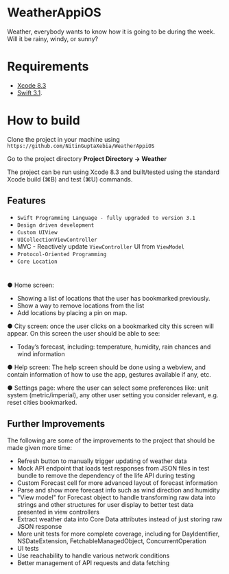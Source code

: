 # WeatherAppiOS
Weather, everybody wants to know how it is going to be during the week. Will it be rainy, windy, or sunny?

# Requirements

* [Xcode 8.3](https://developer.apple.com/xcode/)
* [Swift 3.1](https://github.com/apple/swift).

# How to build

Clone the project in your machine using ``https://github.com/NitinGuptaXebia/WeatherAppiOS``

Go to the project directory **Project Directory -> Weather**

The project can be run using Xcode 8.3 and built/tested using the standard Xcode build (⌘B) and test (⌘U) commands.

## Features
* `Swift Programming Language - fully upgraded to version 3.1`
* `Design driven development`  
* `Custom UIView`
* `UICollectionViewController`
* MVC - Reactively update `ViewController` UI from `ViewModel`
* `Protocol-Oriented Programming `
* `Core Location`

#
● Home screen:
- Showing a list of locations that the user has bookmarked previously.
- Show a way to remove locations from the list
- Add locations by placing a pin on map.

● City screen: once the user clicks on a bookmarked city this screen will appear. On this screen the user should be able to see:
- Today’s forecast, including: temperature, humidity, rain chances and wind information

● Help screen: The help screen should be done using a webview, and contain information of how to use the app, gestures available if any, etc.

● Settings page: where the user can select some preferences like: unit system
(metric/imperial), any other user setting you consider relevant, e.g. reset cities
bookmarked.

## Further Improvements

The following are some of the improvements to the project that should be made given more time:
- Refresh button to manually trigger updating of weather data
- Mock API endpoint that loads test responses from JSON files in test bundle to remove the dependency of the life API during testing
- Custom Forecast cell for more advanced layout of forecast information
- Parse and show more forecast info such as wind direction and humidity
- "View model" for Forecast object to handle transforming raw data into strings and other structures for user display to better test data presented in view controllers
- Extract weather data into Core Data attributes instead of just storing raw JSON response
- More unit tests for more complete coverage, including for DayIdentifier, NSDateExtension, FetchableManagedObject, ConcurrentOperation
- UI tests
- Use reachability to handle various network conditions
- Better management of API requests and data fetching
